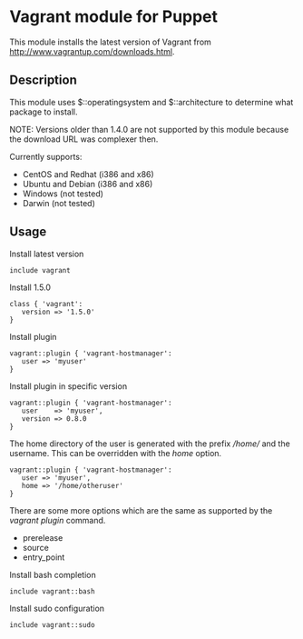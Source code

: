 # Vagrant module for Puppet

This module installs the latest version of Vagrant from http://www.vagrantup.com/downloads.html.

## Description

This module uses $::operatingsystem and $::architecture to determine what package to install.

NOTE: Versions older than 1.4.0 are not supported by this module because the download URL was complexer then.

Currently supports:

* CentOS and Redhat (i386 and x86)
* Ubuntu and Debian (i386 and x86)
* Windows (not tested)
* Darwin (not tested)

## Usage

Install latest version

    include vagrant

Install 1.5.0

    class { 'vagrant':
       version => '1.5.0'
    }

Install plugin

    vagrant::plugin { 'vagrant-hostmanager':
       user => 'myuser'
    }

Install plugin in specific version

    vagrant::plugin { 'vagrant-hostmanager':
       user    => 'myuser',
       version => 0.8.0
    }

The home directory of the user is generated with the prefix */home/* and the username.
This can be overridden with the *home* option.

    vagrant::plugin { 'vagrant-hostmanager':
       user => 'myuser',
       home => '/home/otheruser'
    }

There are some more options which are the same as supported by the *vagrant plugin* command.

- prerelease
- source
- entry_point

Install bash completion

    include vagrant::bash

Install sudo configuration

    include vagrant::sudo
